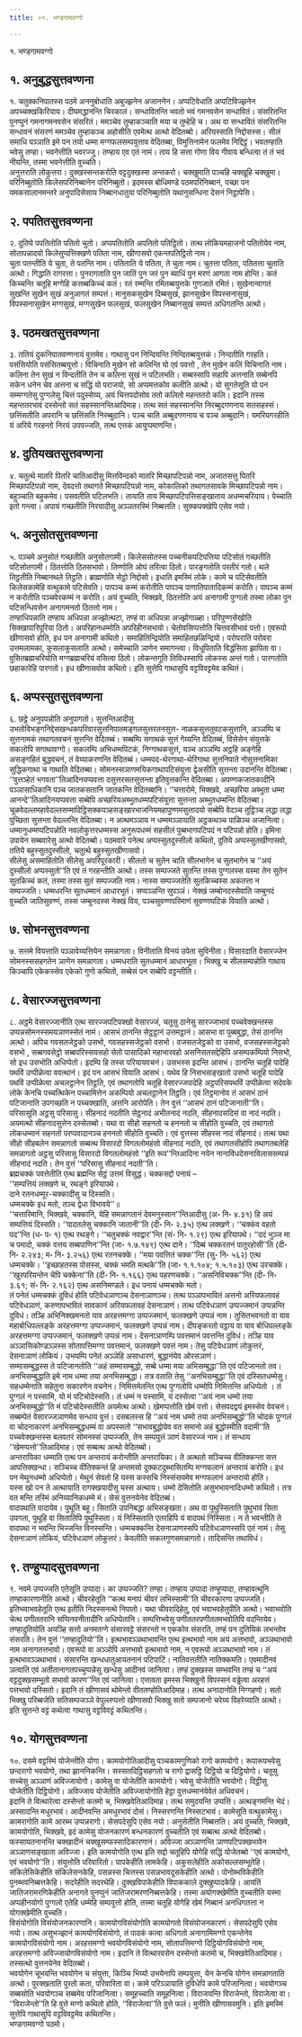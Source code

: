 ```yaml
---
title: ०१. भण्डगामवग्गो

---
```

१. भण्डगामवग्गो  


## १. अनुबुद्धसुत्तवण्णना

१. चतुक्कनिपातस्स पठमे अननुबोधाति अबुज्झनेन अजाननेन। अप्पटिवेधाति अप्पटिविज्झनेन अपच्चक्खकिरियाय। दीघमद्धानन्ति चिरकालं। सन्धावितन्ति भवतो भवं गमनवसेन सन्धावितं। संसरितन्ति पुनप्पुनं गमनागमनवसेन संसरितं। ममञ्चेव तुम्हाकञ्चाति मया च तुम्हेहि च। अथ वा सन्धावितं संसरितन्ति सन्धावनं संसरणं ममञ्चेव तुम्हाकञ्च अहोसीति एवमेत्थ अत्थो वेदितब्बो। अरियस्साति निद्दोसस्स। सीलं समाधि पञ्ञाति इमे पन तयो धम्मा मग्गफलसम्पयुत्ताव वेदितब्बा, विमुत्तिनामेन फलमेव निद्दिट्ठं। भवतण्हाति भवेसु तण्हा। भवनेत्तीति भवरज्जु। तण्हाय एव एतं नामं। ताय हि सत्ता गोणा विय गीवाय बन्धित्वा तं तं भवं नीयन्ति, तस्मा भवनेत्तीति वुच्चति।  
अनुत्तराति लोकुत्तरा। दुक्खस्सन्तकरोति वट्टदुक्खस्स अन्तकरो। चक्खुमाति पञ्चहि चक्खूहि चक्खुमा। परिनिब्बुतोति किलेसपरिनिब्बानेन परिनिब्बुतो। इदमस्स बोधिमण्डे पठमपरिनिब्बानं, पच्छा पन यमकसालानमन्तरे अनुपादिसेसाय निब्बानधातुया परिनिब्बुतोति यथानुसन्धिना देसनं निट्ठापेसि।  


## २. पपतितसुत्तवण्णना

२. दुतिये पपतितोति पतितो चुतो। अप्पपतितोति अपतितो पतिट्ठितो। तत्थ लोकियमहाजनो पतितोयेव नाम, सोतापन्नादयो किलेसुप्पत्तिक्खणे पतिता नाम, खीणासवो एकन्तपतिट्ठितो नाम।  
चुता पतन्तीति ये चुता, ते पतन्ति नाम। पतिताति ये पतिता, ते चुता नाम। चुतत्ता पतिता, पतितत्ता चुताति अत्थो। गिद्धाति रागरत्ता। पुनरागताति पुन जातिं पुन जरं पुन ब्याधिं पुन मरणं आगता नाम होन्ति। कतं किच्चन्ति चतूहि मग्गेहि कत्तब्बकिच्चं कतं। रतं रम्मन्ति रमितब्बयुत्तके गुणजाते रमितं। सुखेनान्वागतं सुखन्ति सुखेन सुखं अनुआगतं सम्पत्तं। मानुसकसुखेन दिब्बसुखं, झानसुखेन विपस्सनासुखं, विपस्सनासुखेन मग्गसुखं, मग्गसुखेन फलसुखं, फलसुखेन निब्बानसुखं सम्पत्तं अधिगतन्ति अत्थो।  


## ३. पठमखतसुत्तवण्णना

३. ततियं दुकनिपातवण्णनायं वुत्तमेव। गाथासु पन निन्दियन्ति निन्दितब्बयुत्तकं। निन्दतीति गरहति। पसंसियोति पसंसितब्बयुत्तो। विचिनाति मुखेन सो कलिन्ति यो एवं पवत्तो , तेन मुखेन कलिं विचिनाति नाम। कलिना तेन सुखं न विन्दतीति तेन च कलिना सुखं न पटिलभति। सब्बस्सापि सहापि अत्तनाति सब्बेनपि सकेन धनेन चेव अत्तना च सद्धिं यो पराजयो, सो अप्पमत्तकोव कलीति अत्थो। यो सुगतेसूति यो पन सम्मग्गतेसु पुग्गलेसु चित्तं पदुस्सेय्य, अयं चित्तपदोसोव ततो कलितो महन्ततरो कलि। इदानि तस्स महन्ततरभावं दस्सेन्तो सतं सहस्सानन्तिआदिमाह। तत्थ सतं सहस्सानन्ति निरब्बुदगणनाय सतसहस्सं। छत्तिंसतीति अपरानि च छत्तिंसति निरब्बुदानि। पञ्च चाति अब्बुदगणनाय च पञ्च अब्बुदानि। यमरियगरहीति यं अरिये गरहन्तो निरयं उपपज्जति, तत्थ एत्तकं आयुप्पमाणन्ति।  


## ४. दुतियखतसुत्तवण्णना

४. चतुत्थे मातरि पितरि चातिआदीसु मित्तविन्दको मातरि मिच्छापटिपन्नो नाम, अजातसत्तु पितरि मिच्छापटिपन्नो नाम, देवदत्तो तथागते मिच्छापटिपन्नो नाम, कोकालिको तथागतसावके मिच्छापटिपन्नो नाम। बहुञ्चाति बहुकमेव। पसवतीति पटिलभति। तायाति ताय मिच्छापटिपत्तिसङ्खाताय अधम्मचरियाय। पेच्चाति इतो गन्त्वा। अपायं गच्छतीति निरयादीसु अञ्ञतरस्मिं निब्बत्तति। सुक्कपक्खेपि एसेव नयो।  


## ५. अनुसोतसुत्तवण्णना

५. पञ्चमे अनुसोतं गच्छतीति अनुसोतगामी। किलेससोतस्स पच्चनीकपटिपत्तिया पटिसोतं गच्छतीति पटिसोतगामी। ठितत्तोति ठितसभावो। तिण्णोति ओघं तरित्वा ठितो। पारङ्गतोति परतीरं गतो। थले तिट्ठतीति निब्बानथले तिट्ठति। ब्राह्मणोति सेट्ठो निद्दोसो। इधाति इमस्मिं लोके। कामे च पटिसेवतीति किलेसकामेहि वत्थुकामे पटिसेवति। पापञ्च कम्मं करोतीति पापञ्च पाणातिपातादिकम्मं करोति। पापञ्च कम्मं न करोतीति पञ्चवेरकम्मं न करोति। अयं वुच्चति, भिक्खवे, ठितत्तोति अयं अनागामी पुग्गलो तस्मा लोका पुन पटिसन्धिवसेन अनागमनतो ठितत्तो नाम।  
तण्हाधिपन्नाति तण्हाय अधिपन्ना अज्झोत्थटा, तण्हं वा अधिपन्ना अज्झोगाळ्हा। परिपुण्णसेखोति सिक्खापारिपूरिया ठितो। अपरिहानधम्मोति अपरिहीनसभावो। चेतोवसिप्पत्तोति चित्तवसीभावं पत्तो। एवरूपो खीणासवो होति, इध पन अनागामी कथितो। समाहितिन्द्रियोति समाहितछळिन्द्रियो। परोपराति परोवरा उत्तमलामका, कुसलाकुसलाति अत्थो। समेच्चाति ञाणेन समागन्त्वा। विधूपिताति विद्धंसिता झापिता वा। वुसितब्रह्मचरियोति मग्गब्रह्मचरियं वसित्वा ठितो। लोकन्तगूति तिविधस्सापि लोकस्स अन्तं गतो। पारगतोति छहाकारेहि पारगतो। इध खीणासवोव कथितो। इति सुत्तेपि गाथासुपि वट्टविवट्टमेव कथितं।  


## ६. अप्पस्सुतसुत्तवण्णना

६. छट्ठे अनुपपन्नोति अनुपागतो। सुत्तन्तिआदीसु उभतोविभङ्गनिद्देसखन्धकपरिवारसुत्तनिपातमङ्गलसुत्तरतनसुत्त- नाळकसुत्ततुवटकसुत्तानि, अञ्ञम्पि च सुत्तनामकं तथागतवचनं सुत्तन्ति वेदितब्बं। सब्बम्पि सगाथकं सुत्तं गेय्यन्ति वेदितब्बं, विसेसेन संयुत्तके सकलोपि सगाथावग्गो। सकलम्पि अभिधम्मपिटकं, निग्गाथकसुत्तं, यञ्च अञ्ञम्पि अट्ठहि अङ्गेहि असङ्गहितं बुद्धवचनं, तं वेय्याकरणन्ति वेदितब्बं। धम्मपद-थेरगाथा-थेरिगाथा सुत्तनिपाते नोसुत्तनामिका सुद्धिकगाथा च गाथाति वेदितब्बा। सोमनस्सञाणमयिकगाथापटिसंयुत्ता द्वेअसीति सुत्तन्ता उदानन्ति वेदितब्बा। ‘‘वुत्तञ्हेतं भगवता’’तिआदिनयप्पवत्ता दसुत्तरसतसुत्तन्ता इतिवुत्तकन्ति वेदितब्बा। अपण्णकजातकादीनि पञ्ञासाधिकानि पञ्च जातकसतानि जातकन्ति वेदितब्बानि। ‘‘चत्तारोमे, भिक्खवे, अच्छरिया अब्भुता धम्मा आनन्दे’’तिआदिनयप्पवत्ता सब्बेपि अच्छरियअब्भुतधम्मपटिसंयुत्ता सुत्तन्ता अब्भुतधम्मन्ति वेदितब्बा। चूळवेदल्लमहावेदल्लसम्मादिट्ठिसक्कपञ्हसङ्खारभाजनियमहापुण्णमसुत्तादयो सब्बेपि वेदञ्च तुट्ठिञ्च लद्धा लद्धा पुच्छिता सुत्तन्ता वेदल्लन्ति वेदितब्बा। न अत्थमञ्ञाय न धम्ममञ्ञायाति अट्ठकथञ्च पाळिञ्च अजानित्वा। धम्मानुधम्मप्पटिपन्नोति नवलोकुत्तरधम्मस्स अनुरूपधम्मं सहसीलं पुब्बभागपटिपदं न पटिपन्नो होति। इमिना उपायेन सब्बवारेसु अत्थो वेदितब्बो। पठमवारे पनेत्थ अप्पस्सुतदुस्सीलो कथितो, दुतिये अप्पस्सुतखीणासवो, ततिये बहुस्सुतदुस्सीलो, चतुत्थे बहुस्सुतखीणासवो।  
सीलेसु असमाहितोति सीलेसु अपरिपूरकारी। सीलतो च सुतेन चाति सीलभागेन च सुतभागेन च ‘‘अयं दुस्सीलो अप्पस्सुतो’’ति एवं तं गरहन्तीति अत्थो। तस्स सम्पज्जते सुतन्ति तस्स पुग्गलस्स यस्मा तेन सुतेन सुतकिच्चं कतं, तस्मा तस्स सुतं सम्पज्जति नाम। नास्स सम्पज्जतेति सुतकिच्चस्स अकतत्ता न सम्पज्जति। धम्मधरन्ति सुतधम्मानं आधारभूतं। सप्पञ्ञन्ति सुपञ्ञं। नेक्खं जम्बोनदस्सेवाति जम्बुनदं वुच्चति जातिसुवण्णं, तस्स जम्बुनदस्स नेक्खं विय, पञ्चसुवण्णपरिमाणं सुवण्णघटिकं वियाति अत्थो।  


## ७. सोभनसुत्तवण्णना

७. सत्तमे वियत्ताति पञ्ञावेय्यत्तियेन समन्नागता। विनीताति विनयं उपेता सुविनीता। विसारदाति वेसारज्जेन सोमनस्ससहगतेन ञाणेन समन्नागता। धम्मधराति सुतधम्मानं आधारभूता। भिक्खु च सीलसम्पन्नोति गाथाय किञ्चापि एकेकस्सेव एकेको गुणो कथितो, सब्बेसं पन सब्बेपि वट्टन्तीति।  


## ८. वेसारज्जसुत्तवण्णना

८. अट्ठमे वेसारज्जानीति एत्थ सारज्जपटिपक्खो वेसारज्जं, चतूसु ठानेसु सारज्जाभावं पच्चवेक्खन्तस्स उप्पन्नसोमनस्समयञाणस्सेतं नामं। आसभं ठानन्ति सेट्ठट्ठानं उत्तमट्ठानं। आसभा वा पुब्बबुद्धा, तेसं ठानन्ति अत्थो। अपिच गवसतजेट्ठको उसभो, गवसहस्सजेट्ठको वसभो। वजसतजेट्ठको वा उसभो, वजसहस्सजेट्ठको वसभो , सब्बगवसेट्ठो सब्बपरिस्सयसहो सेतो पासादिको महाभारवहो असनिसतसद्देहिपि असम्पकम्पियो निसभो, सो इध उसभोति अधिप्पेतो। इदम्पि हि तस्स परियायवचनं। उसभस्स इदन्ति आसभं। ठानन्ति चतूहि पादेहि पथविं उप्पीळेत्वा ववत्थानं। इदं पन आसभं वियाति आसभं। यथेव हि निसभसङ्खातो उसभो चतूहि पादेहि पथविं उप्पीळेत्वा अचलट्ठानेन तिट्ठति, एवं तथागतोपि चतूहि वेसारज्जपादेहि अट्ठपरिसपथविं उप्पीळेत्वा सदेवके लोके केनचि पच्चत्थिकेन पच्चामित्तेन अकम्पियो अचलट्ठानेन तिट्ठति। एवं तिट्ठमानोव तं आसभं ठानं पटिजानाति उपगच्छति न पच्चक्खाति, अत्तनि आरोपेति। तेन वुत्तं ‘‘आसभं ठानं पटिजानाती’’ति।  
परिसासूति अट्ठसु परिसासु। सीहनादं नदतीति सेट्ठनादं अभीतनादं नदति, सीहनादसदिसं वा नादं नदति। अयमत्थो सीहनादसुत्तेन दस्सेतब्बो। यथा वा सीहो सहनतो च हननतो च सीहोति वुच्चति, एवं तथागतो लोकधम्मानं सहनतो परप्पवादानञ्च हननतो सीहोति वुच्चति। एवं वुत्तस्स सीहस्स नादं सीहनादं। तत्थ यथा सीहो सीहबलेन समन्नागतो सब्बत्थ विसारदो विगतलोमहंसो सीहनादं नदति, एवं तथागतसीहोपि तथागतबलेहि समन्नागतो अट्ठसु परिसासु विसारदो विगतलोमहंसो ‘‘इति रूप’’न्तिआदिना नयेन नानाविधदेसनाविलाससम्पन्नं सीहनादं नदति। तेन वुत्तं ‘‘परिसासु सीहनादं नदती’’ति।  
ब्रह्मचक्कं पवत्तेतीति एत्थ ब्रह्मन्ति सेट्ठं उत्तमं विसुद्धं। चक्कसद्दो पनायं –  
‘‘सम्पत्तियं लक्खणे च, रथङ्गे इरियापथे।  
दाने रतनधम्मूर-चक्कादीसु च दिस्सति।  
धम्मचक्के इध मतो, तञ्च द्वेधा विभावये’’॥  
‘‘चत्तारिमानि, भिक्खवे, चक्कानि, येहि समन्नागतानं देवमनुस्सान’’न्तिआदीसु (अ॰ नि॰ ४.३१) हि अयं सम्पत्तियं दिस्सति। ‘‘पादतलेसु चक्कानि जातानी’’ति (दी॰ नि॰ २.३५) एत्थ लक्खणे। ‘‘चक्कंव वहतो पद’’न्ति (ध॰ प॰ १) एत्थ रथङ्गे। ‘‘चतुचक्कं नवद्वार’’न्ति (सं॰ नि॰ १.२९) एत्थ इरियापथे। ‘‘ददं भुञ्ज मा च पमादो, चक्कं वत्तय सब्बपाणिन’’न्ति (जा॰ १.७.१४९) एत्थ दाने। ‘‘दिब्बं चक्करतनं पातुरहोसी’’ति (दी॰ नि॰ २.२४३; म॰ नि॰ ३.२५६) एत्थ रतनचक्के। ‘‘मया पवत्तितं चक्क’’न्ति (सु॰ नि॰ ५६२) एत्थ धम्मचक्के। ‘‘इच्छाहतस्स पोसस्स, चक्कं भमति मत्थके’’ति (जा॰ १.१.१०४; १.५.१०३) एत्थ उरचक्के। ‘‘खुरपरियन्तेन चेपि चक्केना’’ति (दी॰ नि॰ १.१६६) एत्थ पहरणचक्के। ‘‘असनिविचक्क’’न्ति (दी॰ नि॰ ३.६१; सं॰ नि॰ २.१६२) एत्थ असनिमण्डले। इध पनायं धम्मचक्के मतो।  
तं पनेतं धम्मचक्कं दुविधं होति पटिवेधञाणञ्च देसनाञाणञ्च। तत्थ पञ्ञापभावितं अत्तनो अरियफलावहं पटिवेधञाणं, करुणापभावितं सावकानं अरियफलावहं देसनाञाणं। तत्थ पटिवेधञाणं उप्पज्जमानं उप्पन्नन्ति दुविधं। तञ्हि अभिनिक्खमनतो याव अरहत्तमग्गा उप्पज्जमानं, फलक्खणे उप्पन्नं नाम। तुसितभवनतो वा याव महाबोधिपल्लङ्के अरहत्तमग्गा उप्पज्जमानं, फलक्खणे उप्पन्नं नाम। दीपङ्करतो पट्ठाय वा याव बोधिपल्लङ्के अरहत्तमग्गा उप्पज्जमानं, फलक्खणे उप्पन्नं नाम। देसनाञाणम्पि पवत्तमानं पवत्तन्ति दुविधं। तञ्हि याव अञ्ञासिकोण्डञ्ञस्स सोतापत्तिमग्गा पवत्तमानं, फलक्खणे पवत्तं नाम। तेसु पटिवेधञाणं लोकुत्तरं, देसनाञाणं लोकियं। उभयम्पि पनेतं अञ्ञेहि असाधारणं, बुद्धानंयेव ओरसञाणं।  
सम्मासम्बुद्धस्स ते पटिजानतोति ‘‘अहं सम्मासम्बुद्धो, सब्बे धम्मा मया अभिसम्बुद्धा’’ति एवं पटिजानतो तव। अनभिसम्बुद्धाति इमे नाम धम्मा तया अनभिसम्बुद्धा। तत्र वताति तेसु ‘‘अनभिसम्बुद्धा’’ति एवं दस्सितधम्मेसु। सहधम्मेनाति सहेतुना सकारणेन वचनेन। निमित्तमेतन्ति एत्थ पुग्गलोपि धम्मोपि निमित्तन्ति अधिप्पेतो । तं पुग्गलं न पस्सामि, यो मं पटिचोदेस्सति। तं धम्मं न पस्सामि, यं दस्सेत्वा ‘‘अयं नाम धम्मो तया अनभिसम्बुद्धो’’ति मं पटिचोदेस्सतीति अयमेत्थ अत्थो। खेमप्पत्तोति खेमं पत्तो। सेसपदद्वयं इमस्सेव वेवचनं। सब्बम्पेतं वेसारज्जञाणमेव सन्धाय वुत्तं। दसबलस्स हि ‘‘अयं नाम धम्मो तया अनभिसम्बुद्धो’’ति चोदकं पुग्गलं वा चोदनाकारणं अनभिसम्बुद्धधम्मं वा अपस्सतो ‘‘सभावबुद्धोयेव वत समानो अहं बुद्धोस्मीति वदामी’’ति पच्चवेक्खन्तस्स बलवतरं सोमनस्सं उप्पज्जति, तेन सम्पयुत्तं ञाणं वेसारज्जं नाम। तं सन्धाय ‘‘खेमप्पत्तो’’तिआदिमाह। एवं सब्बत्थ अत्थो वेदितब्बो।  
अन्तरायिका धम्माति एत्थ पन अन्तरायं करोन्तीति अन्तरायिका। ते अत्थतो सञ्चिच्च वीतिक्कन्ता सत्त आपत्तिक्खन्धा। सञ्चिच्च वीतिक्कन्तं हि अन्तमसो दुक्कटदुब्भासितम्पि मग्गफलानं अन्तरायं करोति। इध पन मेथुनधम्मो अधिप्पेतो। मेथुनं सेवतो हि यस्स कस्सचि निस्संसयमेव मग्गफलानं अन्तरायो होति।  
यस्स खो पन ते अत्थायाति रागक्खयादीसु यस्स अत्थाय। धम्मो देसितोति असुभभावनादिधम्मो कथितो। तत्र वत मन्ति तस्मिं अनिय्यानिकधम्मे मं। सेसं वुत्तनयेनेव वेदितब्बं।  
वादपथाति वादायेव। पुथूति बहू। सिताति उपनिबद्धा अभिसङ्खता। अथ वा पुथुस्सिताति पुथुभावं सिता उपगता, पुथूहि वा सितातिपि पुथुस्सिता। यं निस्सिताति एतरहिपि यं वादपथं निस्सिता। न ते भवन्तीति ते वादपथा न भवन्ति भिज्जन्ति विनस्सन्ति। धम्मचक्कन्ति देसनाञाणस्सपि पटिवेधञाणस्सपि एतं नामं। तेसु देसनाञाणं लोकियं, पटिवेधञाणं लोकुत्तरं। केवलीति सकलगुणसमन्नागतो। तादिसन्ति तथाविधं।  


## ९. तण्हुप्पादसुत्तवण्णना

९. नवमे उप्पज्जति एतेसूति उप्पादा। का उप्पज्जति? तण्हा। तण्हाय उप्पादा तण्हुप्पादा, तण्हावत्थूनि तण्हाकारणानीति अत्थो। चीवरहेतूति ‘‘कत्थ मनापं चीवरं लभिस्सामी’’ति चीवरकारणा उप्पज्जति। इतिभवाभवहेतूति एत्थ इतीति निदस्सनत्थे निपातो। यथा चीवरादिहेतु, एवं भवाभवहेतुपीति अत्थो। भवाभवोति चेत्थ पणीततरानि सप्पिनवनीतादीनि अधिप्पेतानि। सम्पत्तिभवेसु पणीततरपणीततमभवोतिपि वदन्तियेव।  
तण्हादुतियोति अयञ्हि सत्तो अनमतग्गे संसारवट्टे संसरन्तो न एककोव संसरति, तण्हं पन दुतियिकं लभन्तोव संसरति। तेन वुत्तं ‘‘तण्हादुतियो’’ति। इत्थभावञ्ञथाभावन्ति एत्थ इत्थभावो नाम अयं अत्तभावो, अञ्ञथाभावो नाम अनागतत्तभावो। एवरूपो वा अञ्ञोपि अत्तभावो इत्थभावो नाम, न एवरूपो अञ्ञथाभावो नाम। तं इत्थभावञ्ञथाभावं। संसारन्ति खन्धधातुआयतनानं पटिपाटिं। नातिवत्ततीति नातिक्कमति। एवमादीनवं ञत्वाति एवं अतीतानागतपच्चुप्पन्नेसु खन्धेसु आदीनवं जानित्वा। तण्हं दुक्खस्स सम्भवन्ति तण्हं च ‘‘अयं वट्टदुक्खसम्भूतो सभावो कारण’’न्ति एवं जानित्वा। एत्तावता इमस्स भिक्खुनो विपस्सनं वड्ढेत्वा अरहत्तं पत्तभावो दस्सितो। इदानि तं खीणासवं थोमेन्तो वीततण्होतिआदिमाह। तत्थ अनादानोति निग्गहणो। सतो भिक्खु परिब्बजेति सतिसम्पजञ्ञे वेपुल्लप्पत्तो खीणासवो भिक्खु सतो सम्पजानो चरेय्य विहरेय्याति अत्थो। इति सुत्तन्ते वट्टं कथेत्वा गाथासु वट्टविवट्टं कथितन्ति।  


## १०. योगसुत्तवण्णना

१०. दसमे वट्टस्मिं योजेन्तीति योगा। कामयोगोतिआदीसु पञ्चकामगुणिको रागो कामयोगो। रूपारूपभवेसु छन्दरागो भवयोगो, तथा झाननिकन्ति। सस्सतदिट्ठिसहगतो च रागो द्वासट्ठि दिट्ठियो च दिट्ठियोगो। चतूसु सच्चेसु अञ्ञाणं अविज्जायोगो। कामेसु वा योजेतीति कामयोगो। भवेसु योजेतीति भवयोगो। दिट्ठीसु योजेतीति दिट्ठियोगो। अविज्जाय योजेतीति अविज्जायोगोति हेट्ठा वुत्तधम्मानंयेवेतं अधिवचनं।  
इदानि ते वित्थारेत्वा दस्सेन्तो कतमो च, भिक्खवेतिआदिमाह। तत्थ समुदयन्ति उप्पत्तिं। अत्थङ्गमन्ति भेदं। अस्सादन्ति मधुरभावं। आदीनवन्ति अमधुरभावं दोसं। निस्सरणन्ति निस्सटभावं। कामेसूति वत्थुकामेसु। कामरागोति कामे आरब्भ उप्पन्नरागो। सेसपदेसुपि एसेव नयो। अनुसेतीति निब्बत्तति। अयं वुच्चति, भिक्खवे, कामयोगोति, भिक्खवे, इदं कामेसु योजनकारणं बन्धनकारणं वुच्चतीति एवं सब्बत्थ अत्थो वेदितब्बो।  
फस्सायतनानन्ति चक्खादीनं चक्खुसम्फस्सादिकारणानं। अविज्जा अञ्ञाणन्ति ञाणपटिपक्खभावेन अञ्ञाणसङ्खाता अविज्जा। इति कामयोगोति एत्थ इति सद्दो चतूहिपि योगेहि सद्धिं योजेतब्बो ‘‘एवं कामयोगो, एवं भवयोगो’’ति। संयुत्तोति परिवारितो। पापकेहीति लामकेहि। अकुसलेहीति अकोसल्लसम्भूतेहि। संकिलेसिकेहीति संकिलेसनकेहि, पसन्नस्स चित्तस्स पसन्नभावदूसकेहीति अत्थो। पोनोब्भविकेहीति पुनब्भवनिब्बत्तकेहि। सदरेहीति सदरथेहि। दुक्खविपाकेहीति विपाककाले दुक्खुप्पादकेहि। आयतिं जातिजरामरणिकेहीति अनागते पुनप्पुनं जातिजरामरणनिब्बत्तकेहि। तस्मा अयोगक्खेमीति वुच्चतीति यस्मा अप्पहीनयोगो पुग्गलो एतेहि धम्मेहि सम्पयुत्तो होति, तस्मा चतूहि योगेहि खेमं निब्बानं अनधिगतत्ता न योगक्खेमीति वुच्चति।  
विसंयोगोति विसंयोजनकारणानि। कामयोगविसंयोगोति कामयोगतो विसंयोजनकारणं। सेसपदेसुपि एसेव नयो। तत्थ असुभज्झानं कामयोगविसंयोगो, तं पादकं कत्वा अधिगतो अनागामिमग्गो एकन्तेनेव कामयोगविसंयोगो नाम। अरहत्तमग्गो भवयोगविसंयोगो नाम, सोतापत्तिमग्गो दिट्ठियोगविसंयोगो नाम, अरहत्तमग्गो अविज्जायोगविसंयोगो नाम। इदानि ते वित्थारवसेन दस्सेन्तो कतमो च, भिक्खवेतिआदिमाह। तस्सत्थो वुत्तनयेनेव वेदितब्बो।  
भवयोगेन चूभयन्ति भवयोगेन च संयुत्ता, किञ्चि भिय्यो उभयेनापि सम्पयुत्ता, येन केनचि योगेन समन्नागताति अत्थो। पुरक्खताति पुरतो कता, परिवारिता वा। कामे परिञ्ञायाति दुविधेपि कामे परिजानित्वा। भवयोगञ्च सब्बसोति भवयोगञ्च सब्बमेव परिजानित्वा। समूहच्चाति समूहनित्वा। विराजयन्ति विराजेन्तो, विराजेत्वा वा। ‘‘विराजेन्तो’’ति हि वुत्ते मग्गो कथितो होति, ‘‘विराजेत्वा’’ति वुत्ते फलं। मुनीति खीणासवमुनि। इति इमस्मिं सुत्तेपि गाथासुपि वट्टविवट्टमेव कथितन्ति।  
भण्डगामवग्गो पठमो।  